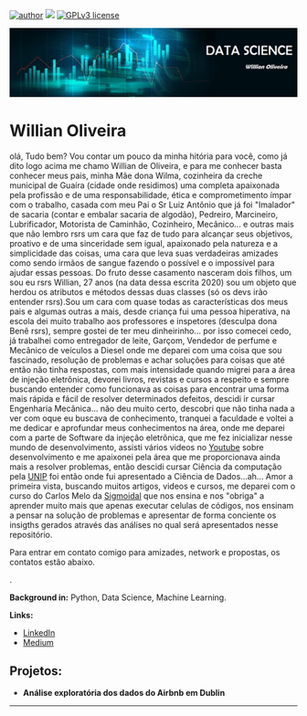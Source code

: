 [![author](https://img.shields.io/badge/author-Willian-red.svg)](www.linkedin.com/in/wiillianoliveira) [![](https://img.shields.io/badge/python-3.7+-blue.svg)](https://www.python.org/downloads/release/python-365/) [![GPLv3 license](https://img.shields.io/badge/contributions-welcome-brightgreen.svg?style=flat)](https://github.com/WillianOliveiraDS/Data_Science)
<p align="center">
  <img src="banner.png" >
</p>

# Willian Oliveira

olá, Tudo bem?
Vou contar um pouco da minha hitória para você, como já dito logo acima me chamo Willian de Oliveira, e para me conhecer basta conhecer meus pais, minha Mãe dona Wilma, cozinheira da creche municipal de Guaíra (cidade onde residimos) uma completa apaixonada pela profissão e de uma responsabilidade, ética e comprometimento ímpar com o trabalho, casada com meu Pai o Sr Luiz Antônio que já foi "Imalador" de sacaria (contar e embalar sacaria de algodão), Pedreiro, Marcineiro, Lubrificador, Motorista de Caminhão, Cozinheiro, Mecânico... e outras mais que não lembro rsrs um cara que faz de tudo para alcançar seus objetivos, proativo e de uma sinceridade sem igual, apaixonado pela natureza e a simplicidade das coisas, uma cara que leva suas verdadeiras amizades como sendo irmãos de sangue fazendo o possível e o impossível para ajudar essas pessoas. Do fruto desse casamento nasceram dois filhos, um sou eu rsrs Willian, 27 anos (na data dessa escrita 2020) sou um objeto que herdou os atributos e métodos dessas duas classes (só os devs irão entender rsrs).Sou um cara com quase todas as características dos meus pais e algumas outras a mais, desde criança fui uma pessoa hiperativa, na escola dei muito trabalho aos professores e inspetores (desculpa dona Benê rsrs), sempre gostei de ter meu dinheirinho... por isso comecei cedo, já trabalhei como entregador de leite, Garçom, Vendedor de perfume e Mecânico de veículos a Diesel onde me deparei com uma coisa que sou fascinado, resolução de problemas e achar soluções para coisas que até então não tinha respostas, com mais intensidade quando migrei para a área de injeção eletrônica, devorei livros, revistas e cursos a respeito e sempre buscando entender como funcionava as coisas para encontrar uma forma mais rápida e fácil de resolver determinados defeitos, descidi ir cursar Engenharia Mecânica... não deu muito certo, descobri que não tinha nada a ver com oque eu buscava de conhecimento, tranquei a faculdade e voltei a me dedicar e aprofundar meus conhecimentos na área, onde me deparei com a parte de Software da injeção eletrônica, que me fez inicializar nesse mundo de desenvolvimento, assisti vários videos no [Youtube](https://www.youtube.com/) sobre desenvolvimento e me apaixonei pela área que me proporcionava ainda mais a resolver problemas, então descidi cursar Ciência da computação pela [UNIP](https://www.unip.br/presencial/) foi então onde fui apresentado a Ciência de Dados...ah... Amor a primeira vista, buscando muitos artigos, videos e cursos, me deparei com o curso do Carlos Melo da [Sigmoidal](https://sigmoidal.ai/) que nos ensina e nos "obriga" a aprender muito mais que apenas executar celulas de códigos, nos ensinam a pensar na solução de problemas e apresentar de forma conciente os insigths gerados através das análises no qual será apresentados nesse repositório. 

Para entrar em contato comigo para amizades, network e propostas, os contatos estão abaixo.


.

**Background in:** Python, Data Science, Machine Learning.

**Links:**
 
* [LinkedIn](www.linkedin.com/in/wiillianoliveira)
* [Medium](https://medium.com/@willian.oliveirappf)


## Projetos:

* **Análise exploratória dos dados do Airbnb em Dublin**
---

